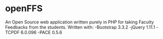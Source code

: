 # openFFS
An Open Source web application written purely in PHP for taking Faculty Feedbacks from the students.
Written with:
  -Bootstrap 3.3.2
  -jQuery 1.11.1
  -TCPDF 6.0.096
  -PACE 0.5.6
